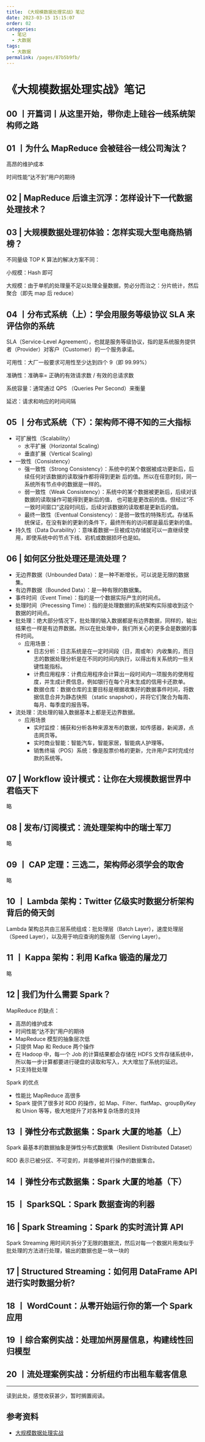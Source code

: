 ```yaml
---
title: 《大规模数据处理实战》笔记
date: 2023-03-15 15:15:07
order: 02
categories:
  - 笔记
  - 大数据
tags:
  - 大数据
permalink: /pages/87b5b9fb/
---
```


# 《大规模数据处理实战》笔记

## 00 丨开篇词丨从这里开始，带你走上硅谷一线系统架构师之路

## 01 丨为什么 MapReduce 会被硅谷一线公司淘汰？

高昂的维护成本

时间性能“达不到”用户的期待

## 02 | MapReduce 后谁主沉浮：怎样设计下一代数据处理技术？

## 03 | 大规模数据处理初体验：怎样实现大型电商热销榜？

不同量级 TOP K 算法的解决方案不同：

小规模：Hash 即可

大规模：由于单机的处理量不足以处理全量数据，势必分而治之：分片统计，然后聚合（即先 map 后 reduce）

## 04 丨分布式系统（上）：学会用服务等级协议 SLA 来评估你的系统

SLA（Service-Level Agreement），也就是服务等级协议，指的是系统服务提供者（Provider）对客户（Customer）的一个服务承诺。

可用性：大厂一般要求可用性至少达到四个 9（即 99.99%）

准确性：准确率= 正确的有效请求数 / 有效的总请求数

系统容量：通常通过 QPS （Queries Per Second）来衡量

延迟：请求和响应的时间间隔

## 05 丨分布式系统（下）：架构师不得不知的三大指标

- 可扩展性（Scalability）
  - 水平扩展（Horizontal Scaling）
  - 垂直扩展（Vertical Scaling）
- 一致性（Consistency）
  - 强一致性（Strong Consistency）：系统中的某个数据被成功更新后，后续任何对该数据的读取操作都将得到更新
    后的值。所以在任意时刻，同一系统所有节点中的数据是一样的。
  - 弱一致性（Weak Consistency）：系统中的某个数据被更新后，后续对该数据的读取操作可能得到更新后的值，
    也可能是更改前的值。但经过“不一致时间窗口”这段时间后，后续对该数据的读取都是更新后的值。
  - 最终一致性（Eventual Consistency）：是弱一致性的特殊形式。存储系统保证，在没有新的更新的条件下，最终所有的访问都是最后更新的值。
- 持久性（Data Durability）：意味着数据一旦被成功存储就可以一直继续使用，即使系统中的节点下线、宕机或数据损坏也是如。

## 06 | 如何区分批处理还是流处理？

- 无边界数据（Unbounded Data）：是一种不断增长，可以说是无限的数据集。
- 有边界数据（Bounded Data）：是一种有限的数据集。
- 事件时间（Event Time）：指的是一个数据实际产生的时间点。
- 处理时间（Precessing Time）：指的是处理数据的系统架构实际接收到这个数据的时间点。
- 批处理：绝大部分情况下，批处理的输入数据都是有边界数据，同样的，输出结果也一样是有边界数据。所以在批处理中，我们所关心的更多会是数据的事件时间。
  - 应用场景：
    - 日志分析：日志系统是在一定时间段（日，周或年）内收集的，而日志的数据处理分析是在不同的时间内执行，以得出有关系统的一些关键性能指标。
    - 计费应用程序：计费应用程序会计算出一段时间内一项服务的使用程度，并生成计费信息，例如银行在每个月末生成的信用卡还款单。
    - 数据仓库：数据仓库的主要目标是根据收集好的数据事件时间，将数据信息合并为静态快照 （static snapshot），并将它们聚合为每周、每月、每季度的报告等。
- 流处理：流处理的输入数据基本上都是无边界数据。
  - 应用场景
    - 实时监控：捕获和分析各种来源发布的数据，如传感器，新闻源，点击网页等。
    - 实时商业智能：智能汽车，智能家居，智能病人护理等。
    - 销售终端（POS）系统：像是股票价格的更新，允许用户实时完成付款的系统等。

## 07 | Workflow 设计模式：让你在大规模数据世界中君临天下

略

## 08 | 发布/订阅模式：流处理架构中的瑞士军刀

略

## 09 丨 CAP 定理：三选二，架构师必须学会的取舍

略

## 10 丨 Lambda 架构：Twitter 亿级实时数据分析架构背后的倚天剑

Lambda 架构总共由三层系统组成：批处理层（Batch Layer），速度处理层（Speed Layer），以及用于响应查询的服务层（Serving Layer）。

## 11 丨 Kappa 架构：利用 Kafka 锻造的屠龙刀

略

## 12 | 我们为什么需要 Spark？

MapReduce 的缺点：

- 高昂的维护成本
- 时间性能“达不到”用户的期待
- MapReduce 模型的抽象层次低
- 只提供 Map 和 Reduce 两个操作
- 在 Hadoop 中，每一个 Job 的计算结果都会存储在 HDFS 文件存储系统中，所以每一步计算都要进行硬盘的读取和写入，大大增加了系统的延迟。
- 只支持批处理

Spark 的优点

- 性能比 MapReduce 高很多
- Spark 提供了很多对 RDD 的操作，如 Map、Filter、flatMap、groupByKey 和 Union 等等，极大地提升了对各种复杂场景的支持

## 13 丨弹性分布式数据集：Spark 大厦的地基（上）

Spark 最基本的数据抽象是弹性分布式数据集（Resilient Distributed Dataset）

RDD 表示已被分区、不可变的，并能够被并行操作的数据集合。

## 14 丨弹性分布式数据集：Spark 大厦的地基（下）

## 15 丨 SparkSQL：Spark 数据查询的利器

## 16 | Spark Streaming：Spark 的实时流计算 API

Spark Streaming 用时间片拆分了无限的数据流，然后对每一个数据片用类似于批处理的方法进行处理，输出的数据也是一块一块的

## 17 | Structured Streaming：如何用 DataFrame API 进行实时数据分析?

## 18 丨 WordCount：从零开始运行你的第一个 Spark 应用

## 19 丨综合案例实战：处理加州房屋信息，构建线性回归模型

## 20 丨流处理案例实战：分析纽约市出租车载客信息

---

读到此处，感觉收获甚少，暂时搁置阅读。

## 参考资料

- [大规模数据处理实战](https://time.geekbang.org/column/intro/100025301)